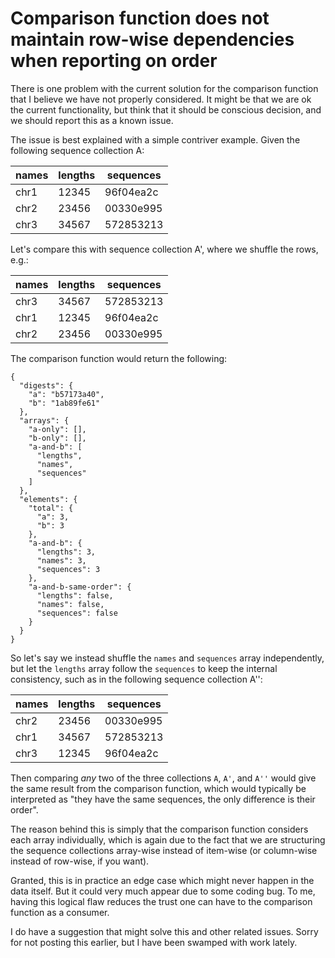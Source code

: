 # Comparison function does not maintain row-wise dependencies when reporting on order

There is one problem with the current solution for the comparison function that I believe we have 
not properly considered. It might be that we are ok the current functionality, but think that it
should be conscious decision, and we should report this as a known issue.

The issue is best explained with a simple contriver example. Given the following sequence 
collection A:

| names | lengths | sequences |
|-------|---------|-----------|
| chr1  | 12345   | 96f04ea2c |
| chr2  | 23456   | 00330e995 |
| chr3  | 34567   | 572853213 |

Let's compare this with sequence collection A', where we shuffle the rows, e.g.:

| names | lengths | sequences |
|-------|---------|-----------|
| chr3  | 34567   | 572853213 |
| chr1  | 12345   | 96f04ea2c |
| chr2  | 23456   | 00330e995 |

The comparison function would return the following:

```
{
  "digests": {
    "a": "b57173a40",
    "b": "1ab89fe61"
  },
  "arrays": {
    "a-only": [],
    "b-only": [],
    "a-and-b": [
      "lengths",
      "names",
      "sequences"
    ]
  },
  "elements": {
    "total": {
      "a": 3,
      "b": 3
    },
    "a-and-b": {
      "lengths": 3,
      "names": 3,
      "sequences": 3
    },
    "a-and-b-same-order": {
      "lengths": false,
      "names": false,
      "sequences": false
    }
  }
}
```

So let's say we instead shuffle the `names` and `sequences` array independently, but let the `lengths` array 
follow the `sequences` to keep the internal consistency, such as in the following sequence collection A'':


| names | lengths | sequences |
|-------|---------|-----------|
| chr2  | 23456   | 00330e995 |
| chr1  | 34567   | 572853213 |
| chr3  | 12345   | 96f04ea2c |

Then comparing _any_ two of the three collections `A`, `A'`, and `A''` would give the same result from the 
comparison function, which would typically be interpreted as "they have the same sequences, the only difference is their
order".

The reason behind this is simply that the comparison function considers each array individually, which is again due 
to the fact that we are structuring the sequence collections array-wise instead of item-wise (or column-wise instead 
of row-wise, if you want).

Granted, this is in practice an edge case which might never happen in the data itself. But it could very much appear 
due to some coding bug. To me, having this logical flaw reduces the trust one can have to the comparison function as 
a consumer.

I do have a suggestion that might solve this and other related issues. Sorry for not posting this earlier, but I 
have been swamped with work lately.